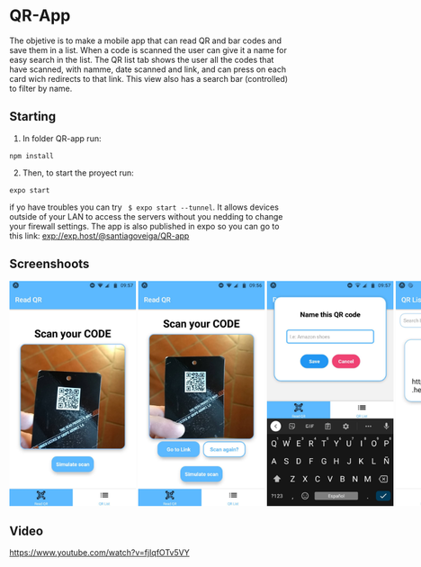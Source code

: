 # QR-App

The objetive is to make a mobile app that can read QR and bar codes and save them in a list.
When a code is scanned the user can give it a name for easy search in the list.
The QR list tab shows the user all the codes that have scanned, with namme, date scanned and link, and can press on each card wich redirects to that link. This view also has a search bar (controlled) to filter by name.

## Starting

1. In folder QR-app run:

```
npm install
```

2. Then, to start the proyect run:

```
expo start
```

if yo have troubles you can try ` $ expo start --tunnel`. It allows devices outside of your LAN to access the servers without you nedding to change your firewall settings.
The app is also published in expo so you can go to this link:
<a href='exp://exp.host/@santiagoveiga/QR-app'>exp://exp.host/@santiagoveiga/QR-app</a>

## Screenshoots

<div style= 'white-space: nowrap;' >
  <img width='auto' height='400' src="./assets/Screenshots - Flow/Screenshot - 1.jpg" />
  <img width='auto' height='400' src="./assets/Screenshots - Flow/Screenshot - 2.jpg" />
  <img width='auto' height='400' src="./assets/Screenshots - Flow/Screenshot - 3.jpg" />
  <img width='auto' height='400' src="./assets/Screenshots - Flow/Screenshot - 4.jpg" />
</div>

## Video

<a href='https://www.youtube.com/watch?v=fjIqfOTv5VY'>https://www.youtube.com/watch?v=fjIqfOTv5VY</a>
